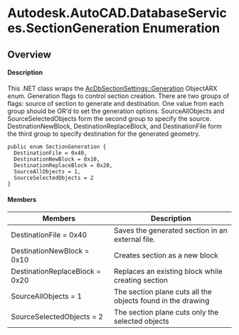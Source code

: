 # Autodesk.AutoCAD.DatabaseServices.SectionGeneration Enumeration

## Overview

#### Description
This .NET class wraps the [AcDbSectionSettings::Generation](AcDbSectionSettings__Generation.md) ObjectARX enum. 
Generation flags to control section creation. There are two groups of flags: source of section to generate and destination. One value from each group should be OR'd to set the generation options. SourceAllObjects and SourceSelectedObjects form the second group to specify the source. DestinationNewBlock, DestinationReplaceBlock, and DestinationFile form the third group to specify destination for the generated geometry.
```text
public enum SectionGeneration {
  DestinationFile = 0x40,
  DestinationNewBlock = 0x10,
  DestinationReplaceBlock = 0x20,
  SourceAllObjects = 1,
  SourceSelectedObjects = 2
}
```

#### Members

| Members | Description |
| --- | --- |
| DestinationFile = 0x40 | Saves the generated section in an external file. |
| DestinationNewBlock = 0x10 | Creates section as a new block |
| DestinationReplaceBlock = 0x20 | Replaces an existing block while creating section |
| SourceAllObjects = 1 | The section plane cuts all the objects found in the drawing |
| SourceSelectedObjects = 2 | The section plane cuts only the selected objects |